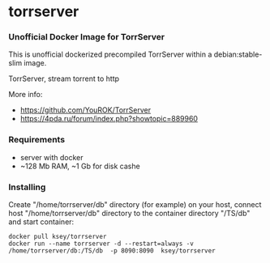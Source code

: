 # torrserver
### Unofficial Docker Image for TorrServer

This is unofficial dockerized precompiled TorrServer within a debian:stable-slim image.

TorrServer, stream torrent to http

More info:
- https://github.com/YouROK/TorrServer
- https://4pda.ru/forum/index.php?showtopic=889960

### Requirements

* server with docker
* ~128 Mb RAM, ~1 Gb for disk cashe 

### Installing

Create "/home/torrserver/db" directory (for example) on your host, connect host "/home/torrserver/db" directory to the container directory "/TS/db" and start container:
```
docker pull ksey/torrserver
docker run --name torrserver -d --restart=always -v /home/torrserver/db:/TS/db  -p 8090:8090  ksey/torrserver
```
